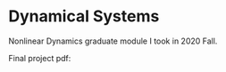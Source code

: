 # Dynamical Systems
Nonlinear Dynamics graduate module I took in 2020 Fall.

Final project pdf:

<object data="https://github.com/nadav7679/dynamical_systems/raw/master/Final_Porject/Chemical_reactions_FIN_18_02.pdf" type="application/pdf" width="100%">
